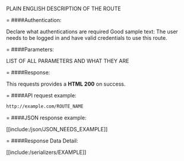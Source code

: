 <!-- --- title: GET /event_user_leaderboards/event/:event_id -->

PLAIN ENGLISH DESCRIPTION OF THE ROUTE

=
####Authentication:

Declare what authentications are required
Good sample text: The user needs to be logged in and have valid credentials to use this route.

=
####Parameters:

LIST OF ALL PARAMETERS AND WHAT THEY ARE

=
####Response:

This requests provides a <strong>HTML 200</strong> on success.

=
####API request example:
```html
http://example.com/ROUTE_NAME
```

=
####JSON response example:

[[include:/json/JSON_NEEDS_EXAMPLE]]

=
####Response Data Detail:

[[include:/serializers/EXAMPLE]]